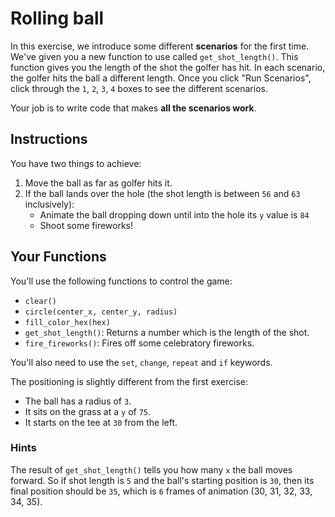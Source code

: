 # Rolling ball

In this exercise, we introduce some different **scenarios** for the first time. We've given you a new function to use called `get_shot_length()`. This function gives you the length of the shot the golfer has hit. In each scenario, the golfer hits the ball a different length. Once you click "Run Scenarios", click through the `1`, `2`, `3`, `4` boxes to see the different scenarios.

Your job is to write code that makes **all the scenarios work**.

## Instructions

You have two things to achieve:

1. Move the ball as far as golfer hits it.
2. If the ball lands over the hole (the shot length is between `56` and `63` inclusively):
   - Animate the ball dropping down until into the hole its `y` value is `84`
   - Shoot some fireworks!

## Your Functions

You'll use the following functions to control the game:

- `clear()`
- `circle(center_x, center_y, radius)`
- `fill_color_hex(hex)`
- `get_shot_length()`: Returns a number which is the length of the shot.
- `fire_fireworks()`: Fires off some celebratory fireworks.

You'll also need to use the `set`, `change`, `repeat` and `if` keywords.

The positioning is slightly different from the first exercise:

- The ball has a radius of `3`.
- It sits on the grass at a `y` of `75`.
- It starts on the tee at `30` from the left.

### Hints

The result of `get_shot_length()` tells you how many `x` the ball moves forward. So if shot length is `5` and the ball's starting position is `30`, then its final position should be `35`, which is `6` frames of animation (30, 31, 32, 33, 34, 35).
